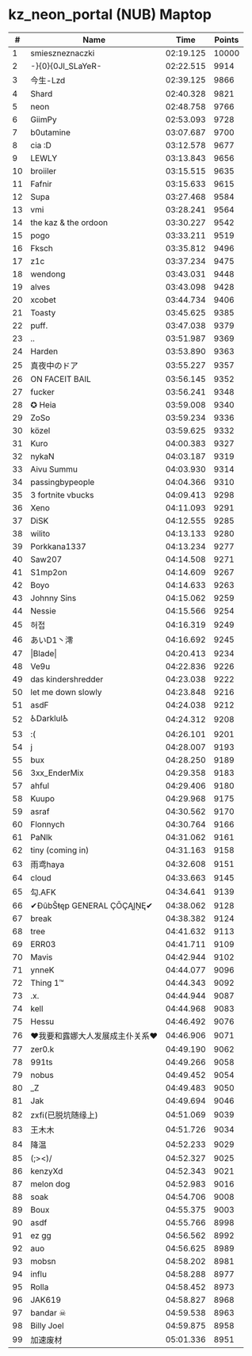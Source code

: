 # kz_neon_portal (NUB) Maptop

|  # | Name | Time | Points |
|-------------- | -------------- | -------------- | -------------- | 
| 1 | smieszneznaczki | 02:19.125 | 10000 | 
| 2 | -}{0}{0JI_SLaYeR- | 02:22.515 | 9914 | 
| 3 | 今生-Lzd | 02:39.125 | 9866 | 
| 4 | Shard | 02:40.328 | 9821 | 
| 5 | neon | 02:48.758 | 9766 | 
| 6 | GiimPy | 02:53.093 | 9728 | 
| 7 | b0utamine | 03:07.687 | 9700 | 
| 8 | cia :D | 03:12.578 | 9677 | 
| 9 | LEWLY | 03:13.843 | 9656 | 
| 10 | broiiler | 03:15.515 | 9635 | 
| 11 | Fafnir | 03:15.633 | 9615 | 
| 12 | Supa | 03:27.468 | 9584 | 
| 13 | vmi | 03:28.241 | 9564 | 
| 14 | the kaz & the ordoon | 03:30.227 | 9542 | 
| 15 | pogo | 03:33.211 | 9519 | 
| 16 | Fksch | 03:35.812 | 9496 | 
| 17 | z1c | 03:37.234 | 9475 | 
| 18 | wendong | 03:43.031 | 9448 | 
| 19 | alves | 03:43.098 | 9428 | 
| 20 | xcobet | 03:44.734 | 9406 | 
| 21 | Toasty | 03:45.625 | 9385 | 
| 22 | puff. | 03:47.038 | 9379 | 
| 23 | .. | 03:51.987 | 9369 | 
| 24 | Harden | 03:53.890 | 9363 | 
| 25 | 真夜中のドア | 03:55.227 | 9357 | 
| 26 | ON FACEIT BAIL | 03:56.145 | 9352 | 
| 27 | fucker | 03:56.241 | 9348 | 
| 28 | ✪ Heia | 03:59.008 | 9340 | 
| 29 | ZoSo | 03:59.234 | 9336 | 
| 30 | közel | 03:59.625 | 9332 | 
| 31 | Kuro | 04:00.383 | 9327 | 
| 32 | nykaN | 04:03.187 | 9319 | 
| 33 | Aivu Summu | 04:03.930 | 9314 | 
| 34 | passingbypeople | 04:04.366 | 9310 | 
| 35 | 3 fortnite vbucks | 04:09.413 | 9298 | 
| 36 | Xeno | 04:11.093 | 9291 | 
| 37 | DiSK | 04:12.555 | 9285 | 
| 38 | wilito | 04:13.133 | 9280 | 
| 39 | Porkkana1337 | 04:13.234 | 9277 | 
| 40 | Saw207 | 04:14.508 | 9271 | 
| 41 | S1mp2on | 04:14.609 | 9267 | 
| 42 | Boyo | 04:14.633 | 9263 | 
| 43 | Johnny Sins | 04:15.062 | 9259 | 
| 44 | Nessie | 04:15.566 | 9254 | 
| 45 | 허접 | 04:16.319 | 9249 | 
| 46 | あいD1丶澪 | 04:16.692 | 9245 | 
| 47 | \|Blade\| | 04:20.413 | 9234 | 
| 48 | Ve9u | 04:22.836 | 9226 | 
| 49 | das kindershredder | 04:23.038 | 9222 | 
| 50 | let me down slowly | 04:23.848 | 9216 | 
| 51 | asdF | 04:24.038 | 9212 | 
| 52 | ♿Darklul♿ | 04:24.312 | 9208 | 
| 53 | :( | 04:26.101 | 9201 | 
| 54 | j | 04:28.007 | 9193 | 
| 55 | bux | 04:28.250 | 9189 | 
| 56 | 3xx_EnderMix | 04:29.358 | 9183 | 
| 57 | ahful | 04:29.406 | 9180 | 
| 58 | Kuupo | 04:29.968 | 9175 | 
| 59 | asraf | 04:30.562 | 9170 | 
| 60 | Flonnych | 04:30.764 | 9166 | 
| 61 | PaNlk | 04:31.062 | 9161 | 
| 62 | tiny (coming in) | 04:31.163 | 9158 | 
| 63 | 雨鸢haya | 04:32.608 | 9151 | 
| 64 | cloud | 04:33.663 | 9145 | 
| 65 | 勾.AFK | 04:34.641 | 9139 | 
| 66 | ✔ĐûbŠŧęp GENERAL ÇŌÇĄĮŅĘ✔ | 04:38.062 | 9128 | 
| 67 | break | 04:38.382 | 9124 | 
| 68 | tree | 04:41.632 | 9113 | 
| 69 | ERR03 | 04:41.711 | 9109 | 
| 70 | Mavis | 04:42.944 | 9102 | 
| 71 | ynneK | 04:44.077 | 9096 | 
| 72 | Thing 1™ | 04:44.343 | 9092 | 
| 73 | .x. | 04:44.944 | 9087 | 
| 74 | kell | 04:44.968 | 9083 | 
| 75 | Hessu | 04:46.492 | 9076 | 
| 76 | ❤我要和露娜大人发展成主仆关系❤ | 04:46.906 | 9071 | 
| 77 | zer0.k | 04:49.190 | 9062 | 
| 78 | 991ts | 04:49.266 | 9058 | 
| 79 | nobus | 04:49.452 | 9054 | 
| 80 | _Z | 04:49.483 | 9050 | 
| 81 | Jak | 04:49.694 | 9046 | 
| 82 | zxfi(已脱坑随缘上) | 04:51.069 | 9039 | 
| 83 | 王木木 | 04:51.726 | 9034 | 
| 84 | 降温 | 04:52.233 | 9029 | 
| 85 | (;><)/ | 04:52.327 | 9025 | 
| 86 | kenzyXd | 04:52.343 | 9021 | 
| 87 | melon dog | 04:52.983 | 9016 | 
| 88 | soak | 04:54.706 | 9008 | 
| 89 | Boux | 04:55.375 | 9003 | 
| 90 | asdf | 04:55.766 | 8998 | 
| 91 | ez gg | 04:56.562 | 8992 | 
| 92 | auo | 04:56.625 | 8989 | 
| 93 | mobsn | 04:58.202 | 8981 | 
| 94 | influ | 04:58.288 | 8977 | 
| 95 | Rolla | 04:58.452 | 8973 | 
| 96 | JAK619 | 04:58.827 | 8968 | 
| 97 | bandar ☠ | 04:59.538 | 8963 | 
| 98 | Billy Joel | 04:59.875 | 8958 | 
| 99 | 加速废材 | 05:01.336 | 8951 | 

